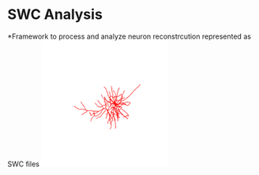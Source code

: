 # SWC Analysis
*Framework to process and analyze neuron reconstrcution represented as SWC files
![Alt Text](swcAnimation.gif)
